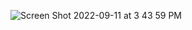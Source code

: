 ![Screen Shot 2022-09-11 at 3 43 59 PM](https://user-images.githubusercontent.com/113051612/189546180-38ae9022-1c5b-43f0-8adc-92b5a6d24e21.png)
